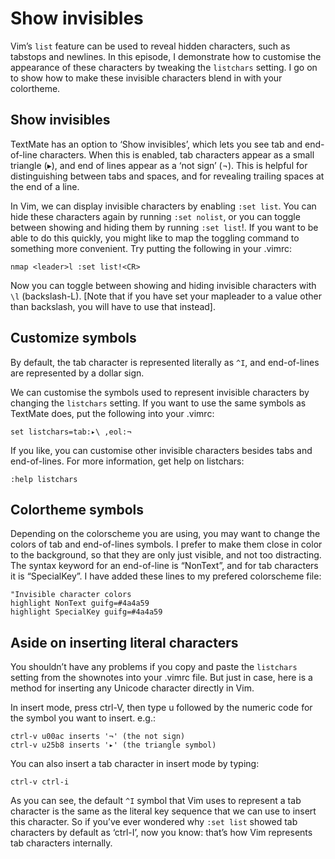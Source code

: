 # Show invisibles

Vim’s `list` feature can be used to reveal hidden characters, such as tabstops
and newlines. In this episode, I demonstrate how to customise the appearance of
these characters by tweaking the `listchars` setting. I go on to show how to
make these invisible characters blend in with your colortheme.

## Show invisibles

TextMate has an option to ‘Show invisibles’, which lets you see tab and
end-of-line characters. When this is enabled, tab characters appear as a small
triangle (▸), and end of lines appear as a ‘not sign’ (¬). This is helpful for
distinguishing between tabs and spaces, and for revealing trailing spaces at the
end of a line.

In Vim, we can display invisible characters by enabling `:set list`. You can
hide these characters again by running `:set nolist`, or you can toggle between
showing and hiding them by running `:set list`!. If you want to be able to do
this quickly, you might like to map the toggling command to something more
convenient. Try putting the following in your .vimrc:

    nmap <leader>l :set list!<CR>

Now you can toggle between showing and hiding invisible characters with `\l`
(backslash-L). [Note that if you have set your mapleader to a value other than
backslash, you will have to use that instead].

## Customize symbols

By default, the tab character is represented literally as `^I`, and end-of-lines
are represented by a dollar sign.

We can customise the symbols used to represent invisible characters by changing
the `listchars` setting. If you want to use the same symbols as TextMate does,
put the following into your .vimrc:

    set listchars=tab:▸\ ,eol:¬

If you like, you can customise other invisible characters besides tabs and
end-of-lines. For more information, get help on listchars:

    :help listchars

## Colortheme symbols

Depending on the colorscheme you are using, you may want to change the colors of
tab and end-of-lines symbols. I prefer to make them close in color to the
background, so that they are only just visible, and not too distracting. The
syntax keyword for an end-of-line is “NonText”, and for tab characters it is
“SpecialKey”. I have added these lines to my prefered colorscheme file:

    "Invisible character colors
    highlight NonText guifg=#4a4a59
    highlight SpecialKey guifg=#4a4a59

## Aside on inserting literal characters

You shouldn’t have any problems if you copy and paste the `listchars` setting
from the shownotes into your .vimrc file. But just in case, here is a method for
inserting any Unicode character directly in Vim.

In insert mode, press ctrl-V, then type u followed by the numeric code for the
symbol you want to insert. e.g.:

    ctrl-v u00ac inserts '¬' (the not sign)
    ctrl-v u25b8 inserts '▸' (the triangle symbol)

You can also insert a tab character in insert mode by typing:

    ctrl-v ctrl-i

As you can see, the default `^I` symbol that Vim uses to represent a tab
character is the same as the literal key sequence that we can use to insert this
character. So if you’ve ever wondered why `:set list` showed tab characters by
default as ‘ctrl-I’, now you know: that’s how Vim represents tab characters
internally.
